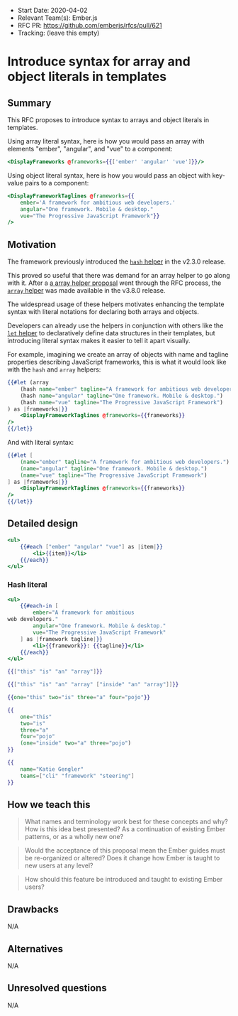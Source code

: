 - Start Date: 2020-04-02
- Relevant Team(s): Ember.js
- RFC PR: https://github.com/emberjs/rfcs/pull/621
- Tracking: (leave this empty)

# Introduce syntax for array and object literals in templates

## Summary

This RFC proposes to introduce syntax to arrays and object literals in templates.

Using array literal syntax, here is how you would pass an array with elements "ember", "angular", and "vue" to a component:

```handlebars
<DisplayFrameworks @frameworks={{['ember' 'angular' 'vue']}}/>
```

Using object literal syntax, here is how you would pass an object with key-value pairs to a component:

```handlebars
<DisplayFrameworkTaglines @frameworks={{
    ember='A framework for ambitious web developers.'
    angular="One framework. Mobile & desktop."
    vue="The Progressive JavaScript Framework"}}
/>
```

## Motivation

The framework previously introduced the [`hash` helper](https://api.emberjs.com/ember/3.17/classes/Ember.Templates.helpers/methods/hash?anchor=hash) in the v2.3.0 release.

This proved so useful that there was demand for an array helper to go along with it. After a [a array helper proposal](https://emberjs.github.io/rfcs/0318-array-helper.html) went through the RFC process, the [`array` helper](https://api.emberjs.com/ember/3.17/classes/Ember.Templates.helpers/methods/array?anchor=array) was made available in the v3.8.0 release.

The widespread usage of these helpers motivates enhancing the template syntax with literal notations for declaring both arrays and objects.

Developers can already use the helpers in conjunction with others like the [`let` helper](https://api.emberjs.com/ember/3.17/classes/Ember.Templates.helpers/methods/let?anchor=let) to declaratively define data structures in their templates, but introducing literal syntax makes it easier to tell it apart visually.

For example, imagining we create an array of objects with name and tagline properties describing JavaScript frameworks,
this is what it would look like with the `hash` and `array` helpers:

```handlebars
{{#let (array
    (hash name="ember" tagline="A framework for ambitious web developers.")
    (hash name="angular" tagline="One framework. Mobile & desktop.")
    (hash name="vue" tagline="The Progressive JavaScript Framework")
) as |frameworks|}}
    <DisplayFrameworkTaglines @frameworks={{frameworks}}
/>
{{/let}}
```

And with literal syntax:

```handlebars
{{#let [
    (name="ember" tagline="A framework for ambitious web developers.")
    (name="angular" tagline="One framework. Mobile & desktop.")
    (name="vue" tagline="The Progressive JavaScript Framework")
] as |frameworks|}}
    <DisplayFrameworkTaglines @frameworks={{frameworks}}
/>
{{/let}}
```

## Detailed design

```handlebars
<ul>
    {{#each ["ember" "angular" "vue"] as |item|}}
        <li>{{item}}</li>
    {{/each}}
</ul>
```

### Hash literal

```handlebars
<ul>
    {{#each-in [
        ember="A framework for ambitious
web developers."
        angular="One framework. Mobile & desktop."
        vue="The Progressive JavaScript Framework"
    ] as |framework tagline|}}
        <li>{{framework}}: {{tagline}}</li>
    {{/each}}
</ul>
```


```handlebars
{{["this" "is" "an" "array"]}}
```

```handlebars
{{["this" "is" "an" "array" ["inside" "an" "array"]]}}
```

```handlebars
{{one="this" two="is" three="a" four="pojo"}}
```

```handlebars
{{
    one="this"
    two="is"
    three="a"
    four="pojo" 
    (one="inside" two="a" three="pojo")
}}
```

```handlebars
{{
    name="Katie Gengler"
    teams=["cli" "framework" "steering"]
}}
```

## How we teach this

> What names and terminology work best for these concepts and why? How is this
idea best presented? As a continuation of existing Ember patterns, or as a
wholly new one?

> Would the acceptance of this proposal mean the Ember guides must be
re-organized or altered? Does it change how Ember is taught to new users
at any level?

> How should this feature be introduced and taught to existing Ember
users?

## Drawbacks

N/A

## Alternatives

N/A

## Unresolved questions

N/A
